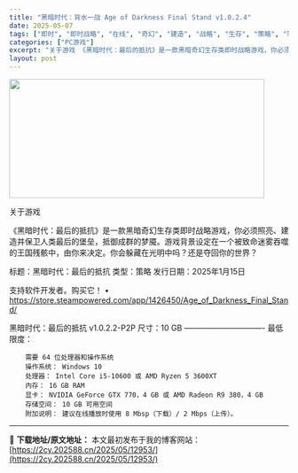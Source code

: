 ```yaml
---
title: "黑暗时代：背水一战 Age of Darkness Final Stand v1.0.2.4"
date: 2025-05-07
tags: ["即时", "即时战略", "在线", "奇幻", "建造", "战略", "生存", "策略", "软件", "黑暗"]
categories: ["PC游戏"]
excerpt: "关于游戏 《黑暗时代：最后的抵抗》是一款黑暗奇幻生存类即时战略游戏，你必须照亮、建造并保卫人类最后的堡垒，抵御成群的梦魇。游戏背景设定在一个被致命迷雾吞噬的王国残骸中，由你来决定。你会躲藏在光明中吗？还是夺回你的世界？ 标题：黑暗时代：最后的抵抗 类型：策略 发行日期：2025年1月15日 支持软件&hellip;"
layout: post
---
```


<img class="aligncenter size-full wp-image-12938" src="https://2cy.202588.cn/wp-content/uploads/2025/05/2025050702075784.webp" alt="" width="460" height="215" />

关于游戏

《黑暗时代：最后的抵抗》是一款黑暗奇幻生存类即时战略游戏，你必须照亮、建造并保卫人类最后的堡垒，抵御成群的梦魇。游戏背景设定在一个被致命迷雾吞噬的王国残骸中，由你来决定。你会躲藏在光明中吗？还是夺回你的世界？

标题：黑暗时代：最后的抵抗
类型：策略
发行日期：2025年1月15日

支持软件开发者。购买它！
• https://store.steampowered.com/app/1426450/Age_of_Darkness_Final_Stand/

黑暗时代：最后的抵抗 v1.0.2.2-P2P
尺寸：10 GB
——————————- 
     最低限度：

        需要 64 位处理器和操作系统
        操作系统： Windows 10
        处理器： Intel Core i5-10600 或 AMD Ryzen 5 3600XT
        内存： 16 GB RAM
        显卡： NVIDIA GeForce GTX 770，4 GB 或 AMD Radeon R9 380，4 GB
        存储空间： 10 GB 可用空间
        附加说明： 建议在线播放时使用 8 Mbsp（下载）/ 2 Mbps（上传）。


---
📖 **下载地址/原文地址：** 本文最初发布于我的博客网站：[https://2cy.202588.cn/2025/05/12953/](https://2cy.202588.cn/2025/05/12953/)
